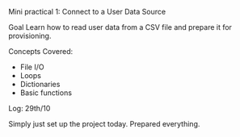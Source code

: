 Mini practical 1: Connect to a User Data Source

Goal
Learn how to read user data from a CSV file and prepare it for provisioning.

Concepts Covered:
- File I/O 
- Loops
- Dictionaries
- Basic functions

Log: 
29th/10

Simply just set up the project today. Prepared everything.